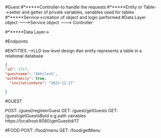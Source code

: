 #Guest
#******Controller-to handle the requests
#******Entity or Table-->setter and getter of private variables, variables used for tables
#******Service->creation of object and logic performed
#Data Layer object --->Service object ---> Controller

#******Data Layer->


#Endpoints

#ENTITIES -->LLD low level design
#an entity represents a table in a relational database
```json
{
"id": 1717,
"guestname": "Akhilesh",
"withFamily": true,
  "invitationdate": "2022-12-17"
  
}
```


#GUEST

POST: /guest/registerGuest
GET: /guest/getGuests
GET: /guest/getGuestsById  e.g path vairables https://localhost:8080/getGuestid/17


#FOOD
POST: /food/menu
GET: /food/getMenu


